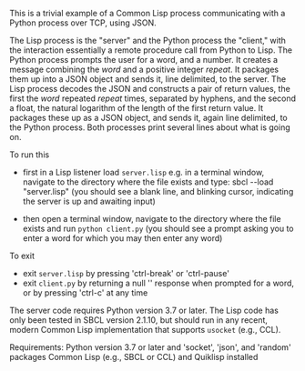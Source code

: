 This is a trivial example of a Common Lisp process communicating with a Python process over TCP, using JSON.

The Lisp process is the "server" and the Python process the "client," with the interaction essentially
a remote procedure call from Python to Lisp. The Python process prompts the user for a word, and a number.
It creates a message combining the _word_ and a positive integer _repeat_. It packages them up into a JSON
object and sends it, line delimited, to the server. The Lisp process decodes the JSON and constructs
a pair of return values, the first the *word* repeated *repeat* times, separated by hyphens, and the
second a float, the natural logarithm of the length of the first return value. It packages these up
as a JSON object, and sends it, again line delimited, to the Python process. Both processes print several
lines about what is going on.

To run this
- first in a Lisp listener load `server.lisp` 
    e.g. in a terminal window, navigate to the directory where the file exists and type: 
        sbcl --load "server.lisp" 
    (you should see a blank line, and blinking cursor, indicating the server is up and awaiting input) 

- then open a terminal window, navigate to the directory where the file exists and run `python client.py` 
    (you should see a prompt asking you to enter a word for which you may then enter any word) 

To exit
- exit `server.lisp` by pressing 'ctrl-break' or 'ctrl-pause'
- exit `client.py` by returning a null '' response when prompted for a word, or by pressing 'ctrl-c' at any time


The server code requires Python version 3.7 or later. The Lisp code has only been tested in SBCL version 2.1.10, 
but should run in any recent, modern Common Lisp implementation that supports `usocket` (e.g., CCL).

Requirements:
Python version 3.7 or later and 'socket', 'json', and 'random' packages
Common Lisp (e.g., SBCL or CCL) and Quiklisp installed
